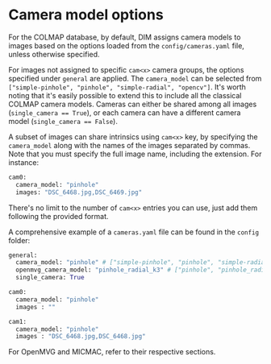 # Camera model options

For the COLMAP database, by default, DIM assigns camera models to images based on the options loaded from the `config/cameras.yaml` file, unless otherwise specified.

For images not assigned to specific `cam<x>` camera groups, the options specified under `general` are applied. The `camera_model` can be selected from `["simple-pinhole", "pinhole", "simple-radial", "opencv"]`. It's worth noting that it's easily possible to extend this to include all the classical COLMAP camera models. Cameras can either be shared among all images (`single_camera == True`), or each camera can have a different camera model (`single_camera == False`).

A subset of images can share intrinsics using `cam<x>` key, by specifying the `camera_model` along with the names of the images separated by commas.
Note that you must specify the full image name, including the extension.
For instance:

```python
cam0:
  camera_model: "pinhole"
  images: "DSC_6468.jpg,DSC_6469.jpg"
```

There's no limit to the number of `cam<x>` entries you can use, just add them following the provided format.

A comprehensive example of a `cameras.yaml` file can be found in the `config` folder:

```python
general:
  camera_model: "pinhole" # ["simple-pinhole", "pinhole", "simple-radial", "opencv"]
  openmvg_camera_model: "pinhole_radial_k3" # ["pinhole", "pinhole_radial_k3", "pinhole_brown_t2"]
  single_camera: True

cam0:
  camera_model: "pinhole"
  images : ""

cam1:
  camera_model: "pinhole"
  images : "DSC_6468.jpg,DSC_6468.jpg"
```

For OpenMVG and MICMAC, refer to their respective sections.